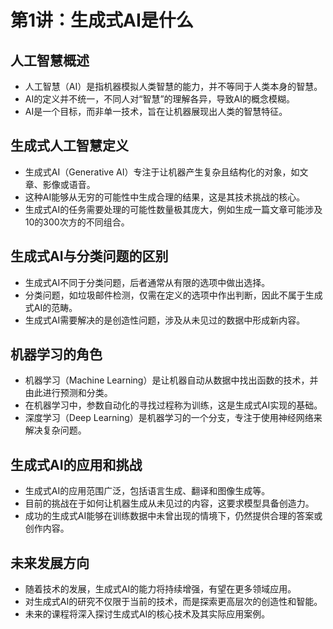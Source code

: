 # 第1讲：生成式AI是什么


## 人工智慧概述
- 人工智慧（AI）是指机器模拟人类智慧的能力，并不等同于人类本身的智慧。
- AI的定义并不统一，不同人对“智慧”的理解各异，导致AI的概念模糊。
- AI是一个目标，而非单一技术，旨在让机器展现出人类的智慧特征。

## 生成式人工智慧定义
- 生成式AI（Generative AI）专注于让机器产生复杂且结构化的对象，如文章、影像或语音。
- 这种AI能够从无穷的可能性中生成合理的结果，这是其技术挑战的核心。
- 生成式AI的任务需要处理的可能性数量极其庞大，例如生成一篇文章可能涉及10的300次方的不同组合。

## 生成式AI与分类问题的区别
- 生成式AI不同于分类问题，后者通常从有限的选项中做出选择。
- 分类问题，如垃圾邮件检测，仅需在定义的选项中作出判断，因此不属于生成式AI的范畴。
- 生成式AI需要解决的是创造性问题，涉及从未见过的数据中形成新内容。

## 机器学习的角色
- 机器学习（Machine Learning）是让机器自动从数据中找出函数的技术，并由此进行预测和分类。
- 在机器学习中，参数自动化的寻找过程称为训练，这是生成式AI实现的基础。
- 深度学习（Deep Learning）是机器学习的一个分支，专注于使用神经网络来解决复杂问题。

## 生成式AI的应用和挑战
- 生成式AI的应用范围广泛，包括语言生成、翻译和图像生成等。
- 目前的挑战在于如何让机器生成从未见过的内容，这要求模型具备创造力。
- 成功的生成式AI能够在训练数据中未曾出现的情境下，仍然提供合理的答案或创作内容。

## 未来发展方向
- 随着技术的发展，生成式AI的能力将持续增强，有望在更多领域应用。
- 对生成式AI的研究不仅限于当前的技术，而是探索更高层次的创造性和智能。
- 未来的课程将深入探讨生成式AI的核心技术及其实际应用案例。
